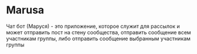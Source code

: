 # Marusa
Чат бот (Маруся) - это приложение, которое служит для рассылок и может отправить пост на стену сообщества, отправить сообщение всем участникам группы, либо отправить сообщение выбранным участникам группы
